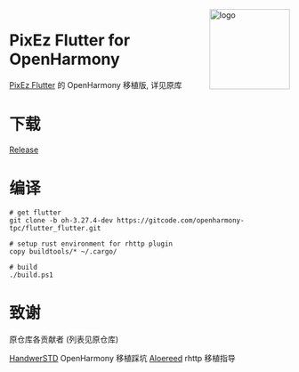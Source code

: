 <img src="./android/app/src/main/res/mipmap-xxhdpi/ic_launcher_round.png" alt="logo" width="144" height="144" align="right" />

# PixEz Flutter for OpenHarmony

[PixEz Flutter](https://github.com/Notsfsssf/pixez-flutter) 的 OpenHarmony 移植版, 详见原库

# 下载

[Release](https://github.com/bgli100/pixez-flutter-ohos/releases)

# 编译
```
# get flutter
git clone -b oh-3.27.4-dev https://gitcode.com/openharmony-tpc/flutter_flutter.git

# setup rust environment for rhttp plugin
copy buildtools/* ~/.cargo/

# build
./build.ps1
```

# 致谢

原仓库各贡献者 (列表见原仓库)

[HandwerSTD](https://github.com/HandwerSTD) OpenHarmony 移植踩坑
[Aloereed](https://github.com/Aloereed) rhttp 移植指导